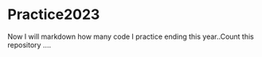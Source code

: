 # Practice2023
Now I will markdown how many code I practice ending this year..Count this repository ....
